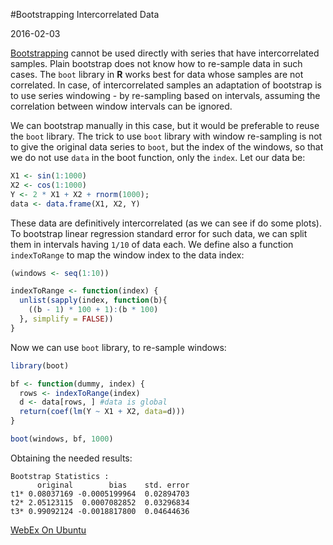 #Bootstrapping Intercorrelated Data

2016-02-03

<!--- tags: ml r -->

<a href="https://en.wikipedia.org/wiki/Bootstrapping_(statistics)">Bootstrapping</a> cannot be used directly with series that have intercorrelated samples. Plain bootstrap does not know how to re-sample data in such cases. The `boot` library in **R** works best for data whose samples are not correlated. In case, of intercorrelated samples an adaptation of bootstrap is to use series windowing - by re-sampling based on intervals, assuming the correlation between window intervals can be ignored. 

We can bootstrap manually in this case, but it would be preferable to reuse the `boot` library. The trick to use `boot` library with window re-sampling is not to give the original data series to `boot`, but the index of the windows, so that we do not use `data` in the boot function, only the `index`. Let our data be:

```r
X1 <- sin(1:1000)
X2 <- cos(1:1000)
Y <- 2 * X1 + X2 + rnorm(1000);
data <- data.frame(X1, X2, Y)
```

These data are definitively intercorrelated (as we can see if do some plots). To bootstrap linear regression standard error for such data, we can split them in intervals having `1/10` of data each. We define also a function `indexToRange` to map the window index to the data index:

```r
(windows <- seq(1:10))

indexToRange <- function(index) {
  unlist(sapply(index, function(b){
    ((b - 1) * 100 + 1):(b * 100)  
  }, simplify = FALSE))
}
```

Now we can use `boot` library, to re-sample windows:

```r
library(boot)

bf <- function(dummy, index) {
  rows <- indexToRange(index)
  d <- data[rows, ] #data is global
  return(coef(lm(Y ~ X1 + X2, data=d)))
}

boot(windows, bf, 1000)
```

Obtaining the needed results:

```
Bootstrap Statistics :
      original        bias    std. error
t1* 0.08037169 -0.0005199964  0.02894703
t2* 2.05123115  0.0007082852  0.03296834
t3* 0.99092124 -0.0018817800  0.04644636
```

<ins class='nfooter'><a id='fnext' href='#blog/2015/2015-12-10-WebEx-On-Ubuntu.md'>WebEx On Ubuntu</a></ins>
